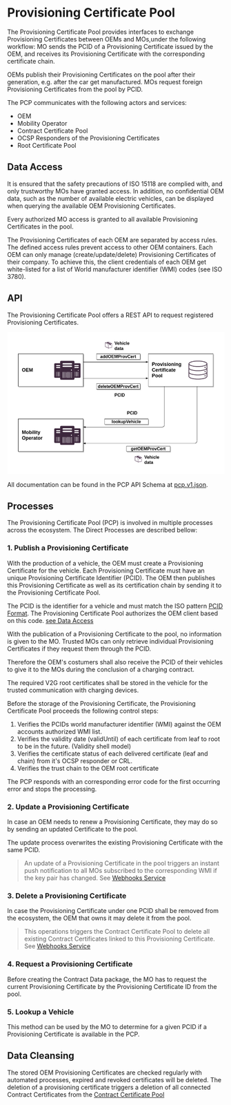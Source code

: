 # Provisioning Certificate Pool

The Provisioning Certificate Pool provides interfaces to exchange Provisioning Certificates between OEMs and MOs,under the following workflow: MO sends the PCID of a Provisioning Certificate issued by the OEM, and receives its Provisioning Certificate with the corresponding certificate chain.

OEMs publish their Provisioning Certificates on the pool after their generation, e.g. after the car get manufactured. MOs request foreign Provisioning Certificates from the pool by PCID.

The PCP communicates with the following actors and services:
 * OEM
 * Mobility Operator
 * Contract Certificate Pool
 * OCSP Responders of the Provisioning Certificates
 * Root Certificate Pool


## Data Access

It is ensured that the safety precautions of ISO 15118 are complied with, and only trustworthy MOs have granted access. In addition, no confidential OEM data, such as the number of available electric vehicles, can be displayed when querying the available OEM Provisioning Certificates.

Every authorized MO access is granted to all available Provisioning Certificates in the pool.

The Provisioning Certificates of each OEM are separated by access rules. The defined access rules prevent access to other OEM containers. Each OEM can only manage (create/update/delete) Provisioning Certificates of their company. To achieve this, the client credentials of each OEM get white-listed for a list of World manufacturer identifier (WMI) codes (see ISO 3780).

## API

The Provisioning Certificate Pool offers a REST API to request registered Provisioning Certificates.

![PCP interfaces](../../assets/images/interfaces_pcp.png)

All documentation can be found in the PCP API Schema at [pcp.v1.json](../../specification/apis/pcp/pcp.v1.json).



## Processes

The Provisioning Certificate Pool (PCP) is involved in multiple processes across the ecosystem. The Direct Processes are described bellow:


### 1. Publish a Provisioning Certificate

With the production of a vehicle, the OEM must create a Provisioning Certificate for the vehicle. Each Provisioning Certificate must have an unique Provisioning Certificate Identifier (PCID). The OEM then publishes this Provisioning Certificate as well as its certification chain by sending it to the Provisioning Certificate Pool.

The PCID is the identifier for a vehicle and must match the ISO pattern [PCID Format](../05_handling-of-ids.md). The Provisioning Certificate Pool authorizes the OEM client based on this code. [see Data Access](#data-access)

With the publication of a Provisioning Certificate to the pool, no information is given to the MO. Trusted MOs can only retrieve individual Provisioning Certificates if they request them through the PCID.

Therefore the OEM's costumers shall also receive the PCID of their vehicles to give it to the MOs during the conclusion of a charging contract.

The required V2G root certificates shall be stored in the vehicle for the trusted communication with charging devices.

Before the storage of the Provisioning Certificate, the Provisioning Certificate Pool proceeds the following control steps:

 1. Verifies the PCIDs world manufacturer identifier (WMI) against the OEM accounts authorized WMI list.
 2. Verifies the validity date (validUntil) of each certificate from leaf to root to be in the future. (Validity shell model)
 3. Verifies the certificate status of each delivered certificate (leaf and chain) from it's OCSP responder or CRL.
 4. Verifies the trust chain to the OEM root certificate

The PCP responds with an corresponding error code for the first occurring error and stops the processing.


### 2. Update a Provisioning Certificate

In case an OEM needs to renew a Provisioning Certificate, they may do so by sending an updated Certificate to the pool.

The update process overwrites the existing Provisioning Certificate with the same PCID.

<!-- theme: info -->

> An update of a Provisioning Certificate in the pool triggers an instant push notification to all MOs subscribed to the corresponding WMI if the key pair has changed. See [Webhooks Service](./06_webhook-service.md)


### 3. Delete a Provisioning Certificate

In case the Provisioning Certificate under one PCID shall be removed from the ecosystem, the OEM that owns it may delete it from the pool.

<!-- theme: info -->

> This operations triggers the Contract Certificate Pool to delete all existing Contract Certificates linked to this Provisioning Certificate. See [Webhooks Service](./06_webhook-service.md)


### 4. Request a Provisioning Certificate

Before creating the Contract Data package, the MO has to request the current Provisioning Certificate by the Provisioning Certificate ID from the pool.

### 5. Lookup a Vehicle

This method can be used by the MO to determine for a given PCID if a Provisioning Certificate is available in the PCP.

## Data Cleansing

The stored OEM Provisioning Certificates are checked regularly with automated processes, expired and revoked certificates will be deleted. The deletion of a provisioning certificate triggers a deletion of all connected Contract Certificates from the [Contract Certificate Pool](./04_contract-certificate-pool.md)
